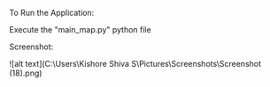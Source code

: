 To Run the Application:

Execute the "main_map.py" python file

Screenshot:

![alt text](C:\Users\Kishore Shiva S\Pictures\Screenshots\Screenshot (18).png)